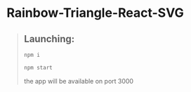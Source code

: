 # Rainbow-Triangle-React-SVG

<blockquote>
<h2>Launching:</h2>

```bash
npm i
```

```bash
npm start
```

the app will be available on port 3000
</blockquote>
